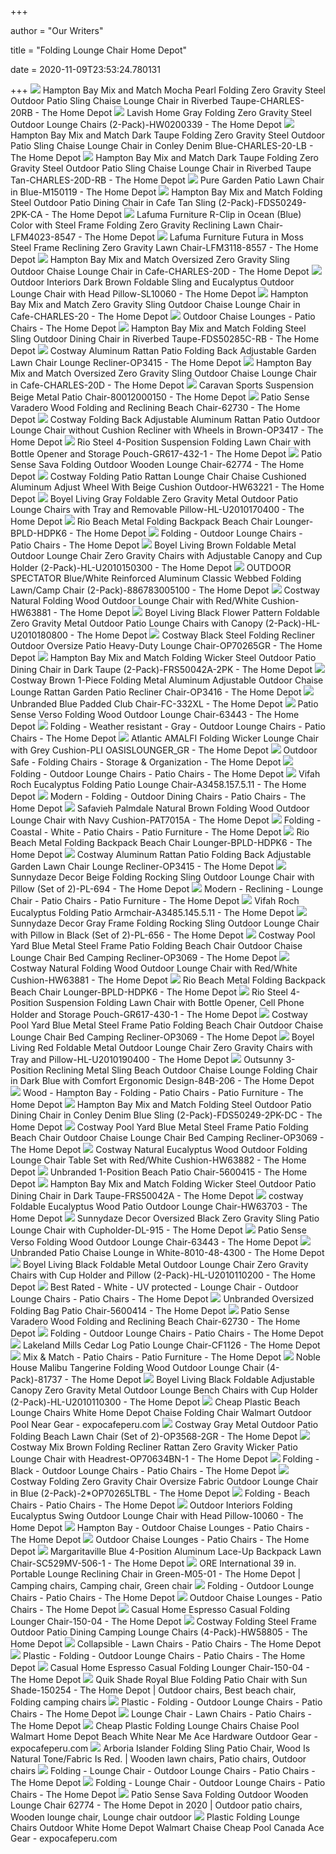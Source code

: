 +++
        
author = "Our Writers"
        
title = "Folding Lounge Chair Home Depot"
        
date = 2020-11-09T23:53:24.780131
        
+++
[ ![](https://images.homedepot-static.com/productImages/a98aa0d2-c3d4-4ed9-93ab-b52d65cfb811/svn/hampton-bay-outdoor-lounge-chairs-charles-20rb-64_600.jpg)](https://images.homedepot-static.com/productImages/a98aa0d2-c3d4-4ed9-93ab-b52d65cfb811/svn/hampton-bay-outdoor-lounge-chairs-charles-20rb-64_600.jpg) Hampton Bay Mix and Match Mocha Pearl Folding Zero Gravity Steel Outdoor  Patio Sling Chaise Lounge Chair in Riverbed Taupe-CHARLES-20RB - The Home  Depot
[ ![](https://images.homedepot-static.com/productImages/7897a676-4889-4cae-b6b8-09da066043f4/svn/lavish-home-outdoor-lounge-chairs-hw0200339-64_600.jpg)](https://images.homedepot-static.com/productImages/7897a676-4889-4cae-b6b8-09da066043f4/svn/lavish-home-outdoor-lounge-chairs-hw0200339-64_600.jpg) Lavish Home Gray Folding Zero Gravity Steel Outdoor Lounge Chairs  (2-Pack)-HW0200339 - The Home Depot
[ ![](https://images.homedepot-static.com/productImages/0c9c3a16-f853-4631-b1df-1a43fd3b1aea/svn/hampton-bay-outdoor-lounge-chairs-charles-20-lb-64_600.jpg)](https://images.homedepot-static.com/productImages/0c9c3a16-f853-4631-b1df-1a43fd3b1aea/svn/hampton-bay-outdoor-lounge-chairs-charles-20-lb-64_600.jpg) Hampton Bay Mix and Match Dark Taupe Folding Zero Gravity Steel Outdoor  Patio Sling Chaise Lounge Chair in Conley Denim Blue-CHARLES-20-LB - The Home  Depot
[ ![](https://images.homedepot-static.com/productImages/9a5464a8-ad00-4668-9c5a-30d3f159d66a/svn/hampton-bay-outdoor-lounge-chairs-charles-20d-rb-64_600.jpg)](https://images.homedepot-static.com/productImages/9a5464a8-ad00-4668-9c5a-30d3f159d66a/svn/hampton-bay-outdoor-lounge-chairs-charles-20d-rb-64_600.jpg) Hampton Bay Mix and Match Dark Taupe Folding Zero Gravity Steel Outdoor  Patio Sling Chaise Lounge Chair in Riverbed Taupe Tan-CHARLES-20D-RB - The Home  Depot
[ ![](https://images.homedepot-static.com/productImages/6109f7b3-437c-41f9-804f-97aa0c8e1dfb/svn/blue-pure-garden-beach-chairs-m150119-64_600.jpg)](https://images.homedepot-static.com/productImages/6109f7b3-437c-41f9-804f-97aa0c8e1dfb/svn/blue-pure-garden-beach-chairs-m150119-64_600.jpg) Pure Garden Patio Lawn Chair in Blue-M150119 - The Home Depot
[ ![](https://images.homedepot-static.com/productImages/8aeebc9f-5000-490d-8f5a-d84436399b47/svn/hampton-bay-outdoor-dining-chairs-fds50249-2pk-ca-64_1000.jpg)](https://images.homedepot-static.com/productImages/8aeebc9f-5000-490d-8f5a-d84436399b47/svn/hampton-bay-outdoor-dining-chairs-fds50249-2pk-ca-64_1000.jpg) Hampton Bay Mix and Match Folding Steel Outdoor Patio Dining Chair in Cafe  Tan Sling (2-Pack)-FDS50249-2PK-CA - The Home Depot
[ ![](https://images.homedepot-static.com/productImages/92135b8d-22b0-4d31-a3b5-f037cd41b288/svn/ocean-blue-lafuma-furniture-beach-chairs-lfm4023-8547-64_600.jpg)](https://images.homedepot-static.com/productImages/92135b8d-22b0-4d31-a3b5-f037cd41b288/svn/ocean-blue-lafuma-furniture-beach-chairs-lfm4023-8547-64_600.jpg) Lafuma Furniture R-Clip in Ocean (Blue) Color with Steel Frame Folding Zero  Gravity Reclining Lawn Chair-LFM4023-8547 - The Home Depot
[ ![](https://images.homedepot-static.com/productImages/b08782e2-e99e-4d64-8996-984c34cd0022/svn/moss-lafuma-furniture-beach-chairs-lfm3118-8557-64_600.jpg)](https://images.homedepot-static.com/productImages/b08782e2-e99e-4d64-8996-984c34cd0022/svn/moss-lafuma-furniture-beach-chairs-lfm3118-8557-64_600.jpg) Lafuma Furniture Futura in Moss Steel Frame Reclining Zero Gravity Lawn  Chair-LFM3118-8557 - The Home Depot
[ ![](https://images.homedepot-static.com/productImages/43899a58-dfda-4449-87e4-d71430d5c7e1/svn/hampton-bay-outdoor-chaise-lounges-charles-20d-64_1000.jpg)](https://images.homedepot-static.com/productImages/43899a58-dfda-4449-87e4-d71430d5c7e1/svn/hampton-bay-outdoor-chaise-lounges-charles-20d-64_1000.jpg) Hampton Bay Mix and Match Oversized Zero Gravity Sling Outdoor Chaise  Lounge Chair in Cafe-CHARLES-20D - The Home Depot
[ ![](https://images.homedepot-static.com/productImages/d6100834-679f-445b-815a-fd9b809af073/svn/outdoor-interiors-outdoor-lounge-chairs-sl10060-64_1000.jpg)](https://images.homedepot-static.com/productImages/d6100834-679f-445b-815a-fd9b809af073/svn/outdoor-interiors-outdoor-lounge-chairs-sl10060-64_1000.jpg) Outdoor Interiors Dark Brown Foldable Sling and Eucalyptus Outdoor Lounge  Chair with Head Pillow-SL10060 - The Home Depot
[ ![](https://images.homedepot-static.com/productImages/9117fedf-fa97-4f17-a119-37ac8998de76/svn/hampton-bay-outdoor-chaise-lounges-charles-20-64_600.jpg)](https://images.homedepot-static.com/productImages/9117fedf-fa97-4f17-a119-37ac8998de76/svn/hampton-bay-outdoor-chaise-lounges-charles-20-64_600.jpg) Hampton Bay Mix and Match Zero Gravity Sling Outdoor Chaise Lounge Chair in  Cafe-CHARLES-20 - The Home Depot
[ ![](https://images.homedepot-static.com/catalog/productImages/300/96/9677325e-4a64-47c8-9495-76bd3d62e7d7_300.jpg)](https://images.homedepot-static.com/catalog/productImages/300/96/9677325e-4a64-47c8-9495-76bd3d62e7d7_300.jpg) Outdoor Chaise Lounges - Patio Chairs - The Home Depot
[ ![](https://images.homedepot-static.com/productImages/7d93037e-5054-4ee0-81a3-dd8f7710a9de/svn/hampton-bay-outdoor-dining-chairs-fds50285c-rb-64_600.jpg)](https://images.homedepot-static.com/productImages/7d93037e-5054-4ee0-81a3-dd8f7710a9de/svn/hampton-bay-outdoor-dining-chairs-fds50285c-rb-64_600.jpg) Hampton Bay Mix and Match Folding Steel Sling Outdoor Dining Chair in  Riverbed Taupe-FDS50285C-RB - The Home Depot
[ ![](https://images.homedepot-static.com/productImages/cce74250-2849-4ea1-b4e0-579b49b8083d/svn/brown-costway-beach-chairs-op3415-64_600.jpg)](https://images.homedepot-static.com/productImages/cce74250-2849-4ea1-b4e0-579b49b8083d/svn/brown-costway-beach-chairs-op3415-64_600.jpg) Costway Aluminum Rattan Patio Folding Back Adjustable Garden Lawn Chair  Lounge Recliner-OP3415 - The Home Depot
[ ![](https://images.homedepot-static.com/productImages/26dfba83-fff7-431b-bc4a-2655a470c592/svn/hampton-bay-outdoor-chaise-lounges-charles-20d-40_600.jpg)](https://images.homedepot-static.com/productImages/26dfba83-fff7-431b-bc4a-2655a470c592/svn/hampton-bay-outdoor-chaise-lounges-charles-20d-40_600.jpg) Hampton Bay Mix and Match Oversized Zero Gravity Sling Outdoor Chaise  Lounge Chair in Cafe-CHARLES-20D - The Home Depot
[ ![](https://images.homedepot-static.com/productImages/72d08585-4127-42f3-9971-b1a808d5cc33/svn/caravan-sports-outdoor-lounge-chairs-80012000150-64_600.jpg)](https://images.homedepot-static.com/productImages/72d08585-4127-42f3-9971-b1a808d5cc33/svn/caravan-sports-outdoor-lounge-chairs-80012000150-64_600.jpg) Caravan Sports Suspension Beige Metal Patio Chair-80012000150 - The Home  Depot
[ ![](https://images.homedepot-static.com/productImages/81319350-594d-4589-be75-30f17623393c/svn/finished-wood-patio-sense-beach-chairs-62730-64_600.jpg)](https://images.homedepot-static.com/productImages/81319350-594d-4589-be75-30f17623393c/svn/finished-wood-patio-sense-beach-chairs-62730-64_600.jpg) Patio Sense Varadero Wood Folding and Reclining Beach Chair-62730 - The Home  Depot
[ ![](https://images.homedepot-static.com/productImages/c80fdc8f-c614-48d2-aa66-25030dd3600a/svn/costway-outdoor-lounge-chairs-op3417-64_600.jpg)](https://images.homedepot-static.com/productImages/c80fdc8f-c614-48d2-aa66-25030dd3600a/svn/costway-outdoor-lounge-chairs-op3417-64_600.jpg) Costway Folding Back Adjustable Aluminum Rattan Patio Outdoor Lounge Chair  without Cushion Recliner with Wheels in Brown-OP3417 - The Home Depot
[ ![](https://images.homedepot-static.com/productImages/f4ae631b-71a9-4e7c-ae5d-ec2b35d13036/svn/navy-rio-beach-chairs-gr617-432-1-e1_600.jpg)](https://images.homedepot-static.com/productImages/f4ae631b-71a9-4e7c-ae5d-ec2b35d13036/svn/navy-rio-beach-chairs-gr617-432-1-e1_600.jpg) Rio Steel 4-Position Suspension Folding Lawn Chair with Bottle Opener and  Storage Pouch-GR617-432-1 - The Home Depot
[ ![](https://images.homedepot-static.com/productImages/5bfdc5a6-50d5-4f67-b504-cb3b9be4cdca/svn/patio-sense-outdoor-lounge-chairs-62774-64_600.jpg)](https://images.homedepot-static.com/productImages/5bfdc5a6-50d5-4f67-b504-cb3b9be4cdca/svn/patio-sense-outdoor-lounge-chairs-62774-64_600.jpg) Patio Sense Sava Folding Outdoor Wooden Lounge Chair-62774 - The Home Depot
[ ![](https://images.homedepot-static.com/productImages/2f2be27d-4fbd-46fd-aec9-ad3701a215fa/svn/costway-outdoor-lounge-chairs-hw63221-64_600.jpg)](https://images.homedepot-static.com/productImages/2f2be27d-4fbd-46fd-aec9-ad3701a215fa/svn/costway-outdoor-lounge-chairs-hw63221-64_600.jpg) Costway Folding Patio Rattan Lounge Chair Chaise Cushioned Aluminum Adjust  Wheel With Beige Cushion Outdoor-HW63221 - The Home Depot
[ ![](https://images.homedepot-static.com/productImages/a3c95e67-b67d-4e0c-99d4-ea60dd6082d3/svn/boyel-living-outdoor-lounge-chairs-hl-u2010170400-64_600.jpg)](https://images.homedepot-static.com/productImages/a3c95e67-b67d-4e0c-99d4-ea60dd6082d3/svn/boyel-living-outdoor-lounge-chairs-hl-u2010170400-64_600.jpg) Boyel Living Gray Foldable Zero Gravity Metal Outdoor Patio Lounge Chairs  with Tray and Removable Pillow-HL-U2010170400 - The Home Depot
[ ![](https://images.homedepot-static.com/productImages/075edc66-2251-469a-83fb-172696cf7592/svn/blue-with-yellow-stripe-rio-beach-beach-chairs-bpld-hdpk6-64_1000.jpg)](https://images.homedepot-static.com/productImages/075edc66-2251-469a-83fb-172696cf7592/svn/blue-with-yellow-stripe-rio-beach-beach-chairs-bpld-hdpk6-64_1000.jpg) Rio Beach Metal Folding Backpack Beach Chair Lounger-BPLD-HDPK6 - The Home  Depot
[ ![](https://images.homedepot-static.com/productImages/8c1f5537-a96a-44f4-b8e8-f0a70aae881d/svn/outdoor-lounge-chairs-tk8298a-s-64_400.jpg)](https://images.homedepot-static.com/productImages/8c1f5537-a96a-44f4-b8e8-f0a70aae881d/svn/outdoor-lounge-chairs-tk8298a-s-64_400.jpg) Folding - Outdoor Lounge Chairs - Patio Chairs - The Home Depot
[ ![](https://images.homedepot-static.com/productImages/5d2862fa-326a-4e95-ac23-40dd7a059dd1/svn/boyel-living-outdoor-lounge-chairs-hl-u2010150300-64_600.jpg)](https://images.homedepot-static.com/productImages/5d2862fa-326a-4e95-ac23-40dd7a059dd1/svn/boyel-living-outdoor-lounge-chairs-hl-u2010150300-64_600.jpg) Boyel Living Brown Foldable Metal Outdoor Lounge Chair Zero Gravity Chairs  with Adjustable Canopy and Cup Holder (2-Pack)-HL-U2010150300 - The Home  Depot
[ ![](https://images.homedepot-static.com/productImages/b9083b25-17a1-478c-93ce-aa116e2a1788/svn/blue-outdoor-spectator-camping-chairs-886783005100-64_600.jpg)](https://images.homedepot-static.com/productImages/b9083b25-17a1-478c-93ce-aa116e2a1788/svn/blue-outdoor-spectator-camping-chairs-886783005100-64_600.jpg) OUTDOOR SPECTATOR Blue/White Reinforced Aluminum Classic Webbed Folding Lawn/Camp  Chair (2-Pack)-886783005100 - The Home Depot
[ ![](https://images.homedepot-static.com/productImages/57eef5b5-834d-45f9-ad60-d2221b08e59e/svn/costway-outdoor-lounge-chairs-hw63881-64_600.jpg)](https://images.homedepot-static.com/productImages/57eef5b5-834d-45f9-ad60-d2221b08e59e/svn/costway-outdoor-lounge-chairs-hw63881-64_600.jpg) Costway Natural Folding Wood Outdoor Lounge Chair with Red/White  Cushion-HW63881 - The Home Depot
[ ![](https://images.homedepot-static.com/productImages/6ffc988c-20f5-4c34-a8a4-5bb391a85926/svn/boyel-living-outdoor-lounge-chairs-hl-u2010180800-66_600.jpg)](https://images.homedepot-static.com/productImages/6ffc988c-20f5-4c34-a8a4-5bb391a85926/svn/boyel-living-outdoor-lounge-chairs-hl-u2010180800-66_600.jpg) Boyel Living Black Flower Pattern Foldable Zero Gravity Metal Outdoor Patio  Lounge Chairs with Canopy (2-Pack)-HL-U2010180800 - The Home Depot
[ ![](https://images.homedepot-static.com/productImages/63e5e416-efec-40ca-ad0c-8da8930f5dfc/svn/costway-outdoor-lounge-chairs-op70265gr-64_600.jpg)](https://images.homedepot-static.com/productImages/63e5e416-efec-40ca-ad0c-8da8930f5dfc/svn/costway-outdoor-lounge-chairs-op70265gr-64_600.jpg) Costway Black Steel Folding Recliner Outdoor Oversize Patio Heavy-Duty Lounge  Chair-OP70265GR - The Home Depot
[ ![](https://images.homedepot-static.com/productImages/d263c7f8-a1f6-44d3-9c0c-8ac4b95cacdd/svn/hampton-bay-outdoor-dining-chairs-frs50042a-2pk-64_600.jpg)](https://images.homedepot-static.com/productImages/d263c7f8-a1f6-44d3-9c0c-8ac4b95cacdd/svn/hampton-bay-outdoor-dining-chairs-frs50042a-2pk-64_600.jpg) Hampton Bay Mix and Match Folding Wicker Steel Outdoor Patio Dining Chair  in Dark Taupe (2-Pack)-FRS50042A-2PK - The Home Depot
[ ![](https://images.homedepot-static.com/productImages/aa29612a-67a4-4cf1-aa37-5aeb1d910297/svn/costway-outdoor-lounge-chairs-op3416-64_600.jpg)](https://images.homedepot-static.com/productImages/aa29612a-67a4-4cf1-aa37-5aeb1d910297/svn/costway-outdoor-lounge-chairs-op3416-64_600.jpg) Costway Brown 1-Piece Folding Metal Aluminum Adjustable Outdoor Chaise  Lounge Rattan Garden Patio Recliner Chair-OP3416 - The Home Depot
[ ![](https://images.homedepot-static.com/productImages/8bd69dae-a3c2-4638-857b-4c23d416a2d0/svn/blue-folding-chairs-fc-332xl-64_1000.jpg)](https://images.homedepot-static.com/productImages/8bd69dae-a3c2-4638-857b-4c23d416a2d0/svn/blue-folding-chairs-fc-332xl-64_1000.jpg) Unbranded Blue Padded Club Chair-FC-332XL - The Home Depot
[ ![](https://images.homedepot-static.com/productImages/b5473bdd-6df1-49b2-86ac-1678959582c5/svn/patio-sense-outdoor-lounge-chairs-63443-64_600.jpg)](https://images.homedepot-static.com/productImages/b5473bdd-6df1-49b2-86ac-1678959582c5/svn/patio-sense-outdoor-lounge-chairs-63443-64_600.jpg) Patio Sense Verso Folding Wood Outdoor Lounge Chair-63443 - The Home Depot
[ ![](https://images.homedepot-static.com/productImages/d9082af8-6052-4b6b-87da-bed746930470/svn/polywood-outdoor-lounge-chairs-nch38gy-64_400_compressed.jpg)](https://images.homedepot-static.com/productImages/d9082af8-6052-4b6b-87da-bed746930470/svn/polywood-outdoor-lounge-chairs-nch38gy-64_400_compressed.jpg) Folding - Weather resistant - Gray - Outdoor Lounge Chairs - Patio Chairs -  The Home Depot
[ ![](https://images.homedepot-static.com/productImages/68f3d2c7-968f-4a77-92ca-56f27416f34f/svn/atlantic-outdoor-lounge-chairs-pli-oasislounger-gr-64_600.jpg)](https://images.homedepot-static.com/productImages/68f3d2c7-968f-4a77-92ca-56f27416f34f/svn/atlantic-outdoor-lounge-chairs-pli-oasislounger-gr-64_600.jpg) Atlantic AMALFI Folding Wicker Lounge Chair with Grey Cushion-PLI  OASISLOUNGER_GR - The Home Depot
[ ![](https://images.homedepot-static.com/productImages/fd31de5a-ae61-4a6f-aaf8-46398aa2e3a3/svn/earth-tan-hdx-folding-chairs-1742-64_1000.jpg)](https://images.homedepot-static.com/productImages/fd31de5a-ae61-4a6f-aaf8-46398aa2e3a3/svn/earth-tan-hdx-folding-chairs-1742-64_1000.jpg) Outdoor Safe - Folding Chairs - Storage & Organization - The Home Depot
[ ![](https://images.homedepot-static.com/catalog/productImages/300/b7/b7209e51-6e0e-4662-a203-f3cf30def83a_300.jpg)](https://images.homedepot-static.com/catalog/productImages/300/b7/b7209e51-6e0e-4662-a203-f3cf30def83a_300.jpg) Folding - Outdoor Lounge Chairs - Patio Chairs - The Home Depot
[ ![](https://images.homedepot-static.com/productImages/752d25b1-1936-4319-a477-613bccf928c2/svn/vifah-outdoor-lounge-chairs-a3458-157-5-11-64_600.jpg)](https://images.homedepot-static.com/productImages/752d25b1-1936-4319-a477-613bccf928c2/svn/vifah-outdoor-lounge-chairs-a3458-157-5-11-64_600.jpg) Vifah Roch Eucalyptus Folding Patio Lounge Chair-A3458.157.5.11 - The Home  Depot
[ ![](https://images.homedepot-static.com/productImages/0d90f841-f05c-4d11-813a-aa7d13b43092/svn/boyel-living-outdoor-dining-chairs-bjc-wf-jw00199801-64_400.jpg)](https://images.homedepot-static.com/productImages/0d90f841-f05c-4d11-813a-aa7d13b43092/svn/boyel-living-outdoor-dining-chairs-bjc-wf-jw00199801-64_400.jpg) Modern - Folding - Outdoor Dining Chairs - Patio Chairs - The Home Depot
[ ![](https://images.homedepot-static.com/productImages/839c05a6-9d26-4b62-adda-898f9b864b4c/svn/safavieh-outdoor-lounge-chairs-pat7015a-64_600.jpg)](https://images.homedepot-static.com/productImages/839c05a6-9d26-4b62-adda-898f9b864b4c/svn/safavieh-outdoor-lounge-chairs-pat7015a-64_600.jpg) Safavieh Palmdale Natural Brown Folding Wood Outdoor Lounge Chair with Navy  Cushion-PAT7015A - The Home Depot
[ ![](https://images.homedepot-static.com/productImages/88cf34f6-6dd4-418b-aab9-650db46c57b5/svn/adams-manufacturing-outdoor-dining-chairs-8575-48-3700-64_400_compressed.jpg)](https://images.homedepot-static.com/productImages/88cf34f6-6dd4-418b-aab9-650db46c57b5/svn/adams-manufacturing-outdoor-dining-chairs-8575-48-3700-64_400_compressed.jpg) Folding - Coastal - White - Patio Chairs - Patio Furniture - The Home Depot
[ ![](https://images.homedepot-static.com/productImages/d803af8f-e8b9-4722-9631-d8e87260383a/svn/blue-with-yellow-stripe-rio-beach-beach-chairs-bpld-hdpk6-c3_600.jpg)](https://images.homedepot-static.com/productImages/d803af8f-e8b9-4722-9631-d8e87260383a/svn/blue-with-yellow-stripe-rio-beach-beach-chairs-bpld-hdpk6-c3_600.jpg) Rio Beach Metal Folding Backpack Beach Chair Lounger-BPLD-HDPK6 - The Home  Depot
[ ![](https://images.homedepot-static.com/productImages/0f11ab0f-0a1a-4eec-8a84-f448e646708b/svn/brown-costway-beach-chairs-op3415-c3_600.jpg)](https://images.homedepot-static.com/productImages/0f11ab0f-0a1a-4eec-8a84-f448e646708b/svn/brown-costway-beach-chairs-op3415-c3_600.jpg) Costway Aluminum Rattan Patio Folding Back Adjustable Garden Lawn Chair  Lounge Recliner-OP3415 - The Home Depot
[ ![](https://images.homedepot-static.com/productImages/33957981-9e42-4bca-876e-6aa140fd8ad6/svn/sunnydaze-decor-outdoor-lounge-chairs-pl-694-64_600.jpg)](https://images.homedepot-static.com/productImages/33957981-9e42-4bca-876e-6aa140fd8ad6/svn/sunnydaze-decor-outdoor-lounge-chairs-pl-694-64_600.jpg) Sunnydaze Decor Beige Folding Rocking Sling Outdoor Lounge Chair with  Pillow (Set of 2)-PL-694 - The Home Depot
[ ![](https://images.homedepot-static.com/productImages/dc8c23ee-5bdc-4ed4-a334-57cc77e75206/svn/outdoor-lounge-chairs-gf05001usa-64_1000.jpg)](https://images.homedepot-static.com/productImages/dc8c23ee-5bdc-4ed4-a334-57cc77e75206/svn/outdoor-lounge-chairs-gf05001usa-64_1000.jpg) Modern - Reclining - Lounge Chair - Patio Chairs - Patio Furniture - The Home  Depot
[ ![](https://images.homedepot-static.com/productImages/e8617b3a-4cd7-4dc9-ad34-c35f9d8e326e/svn/vifah-outdoor-lounge-chairs-a3485-145-5-11-64_1000.jpg)](https://images.homedepot-static.com/productImages/e8617b3a-4cd7-4dc9-ad34-c35f9d8e326e/svn/vifah-outdoor-lounge-chairs-a3485-145-5-11-64_1000.jpg) Vifah Roch Eucalyptus Folding Patio Armchair-A3485.145.5.11 - The Home Depot
[ ![](https://images.homedepot-static.com/productImages/eec5e097-d3ff-4e5e-ad7a-d3780dcb21c3/svn/sunnydaze-decor-outdoor-lounge-chairs-pl-656-64_600.jpg)](https://images.homedepot-static.com/productImages/eec5e097-d3ff-4e5e-ad7a-d3780dcb21c3/svn/sunnydaze-decor-outdoor-lounge-chairs-pl-656-64_600.jpg) Sunnydaze Decor Gray Frame Folding Rocking Sling Outdoor Lounge Chair with  Pillow in Black (Set of 2)-PL-656 - The Home Depot
[ ![](https://images.homedepot-static.com/productImages/b257dfe6-4dea-4b3f-93c1-b81838cb4d99/svn/blue-costway-beach-chairs-op3069-66_600.jpg)](https://images.homedepot-static.com/productImages/b257dfe6-4dea-4b3f-93c1-b81838cb4d99/svn/blue-costway-beach-chairs-op3069-66_600.jpg) Costway Pool Yard Blue Metal Steel Frame Patio Folding Beach Chair Outdoor Chaise  Lounge Chair Bed Camping Recliner-OP3069 - The Home Depot
[ ![](https://images.homedepot-static.com/productImages/5db4f4b4-0c98-4a5c-9c30-8551f1deffff/svn/costway-outdoor-lounge-chairs-hw63881-c3_600.jpg)](https://images.homedepot-static.com/productImages/5db4f4b4-0c98-4a5c-9c30-8551f1deffff/svn/costway-outdoor-lounge-chairs-hw63881-c3_600.jpg) Costway Natural Folding Wood Outdoor Lounge Chair with Red/White  Cushion-HW63881 - The Home Depot
[ ![](https://images.homedepot-static.com/productImages/9e57de3a-c143-430a-8d32-23ce6579ee3c/svn/blue-with-yellow-stripe-rio-beach-beach-chairs-bpld-hdpk6-e1_600.jpg)](https://images.homedepot-static.com/productImages/9e57de3a-c143-430a-8d32-23ce6579ee3c/svn/blue-with-yellow-stripe-rio-beach-beach-chairs-bpld-hdpk6-e1_600.jpg) Rio Beach Metal Folding Backpack Beach Chair Lounger-BPLD-HDPK6 - The Home  Depot
[ ![](https://images.homedepot-static.com/productImages/eed8bf74-ff11-4628-adc9-d35b31cd09a1/svn/charcoal-oxblood-rio-beach-chairs-gr617-430-1-64_600.jpg)](https://images.homedepot-static.com/productImages/eed8bf74-ff11-4628-adc9-d35b31cd09a1/svn/charcoal-oxblood-rio-beach-chairs-gr617-430-1-64_600.jpg) Rio Steel 4-Position Suspension Folding Lawn Chair with Bottle Opener, Cell  Phone Holder and Storage Pouch-GR617-430-1 - The Home Depot
[ ![](https://images.homedepot-static.com/productImages/fe1c6382-8e21-4ae8-b52d-cb3ff451a1cd/svn/blue-costway-beach-chairs-op3069-1f_600.jpg)](https://images.homedepot-static.com/productImages/fe1c6382-8e21-4ae8-b52d-cb3ff451a1cd/svn/blue-costway-beach-chairs-op3069-1f_600.jpg) Costway Pool Yard Blue Metal Steel Frame Patio Folding Beach Chair Outdoor Chaise  Lounge Chair Bed Camping Recliner-OP3069 - The Home Depot
[ ![](https://images.homedepot-static.com/productImages/176178cc-bd57-4fa4-9ce6-6c25bc4f62a0/svn/boyel-living-outdoor-lounge-chairs-hl-u2010190400-64_600.jpg)](https://images.homedepot-static.com/productImages/176178cc-bd57-4fa4-9ce6-6c25bc4f62a0/svn/boyel-living-outdoor-lounge-chairs-hl-u2010190400-64_600.jpg) Boyel Living Red Foldable Metal Outdoor Lounge Chair Zero Gravity Chairs  with Tray and Pillow-HL-U2010190400 - The Home Depot
[ ![](https://images.homedepot-static.com/productImages/0910f690-ba8b-434c-87bf-5694c7445f72/svn/outsunny-outdoor-chaise-lounges-84b-206-64_600.jpg)](https://images.homedepot-static.com/productImages/0910f690-ba8b-434c-87bf-5694c7445f72/svn/outsunny-outdoor-chaise-lounges-84b-206-64_600.jpg) Outsunny 3-Position Reclining Metal Sling Beach Outdoor Chaise Lounge  Folding Chair in Dark Blue with Comfort Ergonomic Design-84B-206 - The Home  Depot
[ ![](https://images.homedepot-static.com/productImages/d3f26095-4283-47a0-96fc-fa6252ffd7e6/svn/hampton-bay-wood-adirondack-chairs-2-1-1088red-64_1000.jpg)](https://images.homedepot-static.com/productImages/d3f26095-4283-47a0-96fc-fa6252ffd7e6/svn/hampton-bay-wood-adirondack-chairs-2-1-1088red-64_1000.jpg) Wood - Hampton Bay - Folding - Patio Chairs - Patio Furniture - The Home  Depot
[ ![](https://images.homedepot-static.com/productImages/57cfe3ca-e5c4-48f1-8262-cb3d223c76de/svn/hampton-bay-outdoor-dining-chairs-fds50249-2pk-dc-e1_600.jpg)](https://images.homedepot-static.com/productImages/57cfe3ca-e5c4-48f1-8262-cb3d223c76de/svn/hampton-bay-outdoor-dining-chairs-fds50249-2pk-dc-e1_600.jpg) Hampton Bay Mix and Match Folding Steel Outdoor Patio Dining Chair in  Conley Denim Blue Sling (2-Pack)-FDS50249-2PK-DC - The Home Depot
[ ![](https://images.homedepot-static.com/productImages/7361c3ba-5c14-4704-8cf8-c458f1cafd1c/svn/blue-costway-beach-chairs-op3069-64_600.jpg)](https://images.homedepot-static.com/productImages/7361c3ba-5c14-4704-8cf8-c458f1cafd1c/svn/blue-costway-beach-chairs-op3069-64_600.jpg) Costway Pool Yard Blue Metal Steel Frame Patio Folding Beach Chair Outdoor Chaise  Lounge Chair Bed Camping Recliner-OP3069 - The Home Depot
[ ![](https://images.homedepot-static.com/productImages/3d02077a-2cc0-4995-8bc7-b36a943e2edc/svn/costway-outdoor-lounge-chairs-hw63882-64_600.jpg)](https://images.homedepot-static.com/productImages/3d02077a-2cc0-4995-8bc7-b36a943e2edc/svn/costway-outdoor-lounge-chairs-hw63882-64_600.jpg) Costway Natural Eucalyptus Wood Outdoor Folding Lounge Chair Table Set with  Red/White Cushion-HW63882 - The Home Depot
[ ![](https://images.homedepot-static.com/productImages/f62dfc41-d408-40fe-a9ed-f647a446c0d7/svn/red-blue-beach-chairs-5600415-64_1000.jpg)](https://images.homedepot-static.com/productImages/f62dfc41-d408-40fe-a9ed-f647a446c0d7/svn/red-blue-beach-chairs-5600415-64_1000.jpg) Unbranded 1-Position Beach Patio Chair-5600415 - The Home Depot
[ ![](https://images.homedepot-static.com/productImages/90534d0a-1a12-4089-8c78-1698d00dc220/svn/hampton-bay-outdoor-dining-chairs-frs50042a-64_600.jpg)](https://images.homedepot-static.com/productImages/90534d0a-1a12-4089-8c78-1698d00dc220/svn/hampton-bay-outdoor-dining-chairs-frs50042a-64_600.jpg) Hampton Bay Mix and Match Folding Wicker Steel Outdoor Patio Dining Chair  in Dark Taupe-FRS50042A - The Home Depot
[ ![](https://images.homedepot-static.com/productImages/7c73f6d3-9b1c-446f-8984-2c7b63c625ca/svn/costway-outdoor-lounge-chairs-hw63703-64_600.jpg)](https://images.homedepot-static.com/productImages/7c73f6d3-9b1c-446f-8984-2c7b63c625ca/svn/costway-outdoor-lounge-chairs-hw63703-64_600.jpg) costway Foldable Eucalyptus Wood Patio Outdoor Lounge Chair-HW63703 - The Home  Depot
[ ![](https://images.homedepot-static.com/productImages/232175ff-9f07-4522-a43e-8937f0ebcc9b/svn/sunnydaze-decor-outdoor-lounge-chairs-dl-915-64_600.jpg)](https://images.homedepot-static.com/productImages/232175ff-9f07-4522-a43e-8937f0ebcc9b/svn/sunnydaze-decor-outdoor-lounge-chairs-dl-915-64_600.jpg) Sunnydaze Decor Oversized Black Zero Gravity Sling Patio Lounge Chair with  Cupholder-DL-915 - The Home Depot
[ ![](https://images.homedepot-static.com/productImages/4434c3fb-946f-4a11-adc5-501758104d33/svn/patio-sense-outdoor-lounge-chairs-63443-c3_600.jpg)](https://images.homedepot-static.com/productImages/4434c3fb-946f-4a11-adc5-501758104d33/svn/patio-sense-outdoor-lounge-chairs-63443-c3_600.jpg) Patio Sense Verso Folding Wood Outdoor Lounge Chair-63443 - The Home Depot
[ ![](https://images.homedepot-static.com/productImages/518cd051-dbec-4938-ae41-0eb370b7bb59/svn/outdoor-chaise-lounges-8010-48-4300-64_1000.jpg)](https://images.homedepot-static.com/productImages/518cd051-dbec-4938-ae41-0eb370b7bb59/svn/outdoor-chaise-lounges-8010-48-4300-64_1000.jpg) Unbranded Patio Chaise Lounge in White-8010-48-4300 - The Home Depot
[ ![](https://images.homedepot-static.com/productImages/1b6f3276-1ade-4357-9a18-923cdc30e157/svn/boyel-living-outdoor-lounge-chairs-hl-u2010110200-4f_600.jpg)](https://images.homedepot-static.com/productImages/1b6f3276-1ade-4357-9a18-923cdc30e157/svn/boyel-living-outdoor-lounge-chairs-hl-u2010110200-4f_600.jpg) Boyel Living Black Foldable Metal Outdoor Lounge Chair Zero Gravity Chairs  with Cup Holder and Pillow (2-Pack)-HL-U2010110200 - The Home Depot
[ ![](https://images.homedepot-static.com/productImages/b9592063-95c6-42bc-afb7-b1ec964a0e0b/svn/trex-outdoor-furniture-outdoor-lounge-chairs-txd38cw-64_400_compressed.jpg)](https://images.homedepot-static.com/productImages/b9592063-95c6-42bc-afb7-b1ec964a0e0b/svn/trex-outdoor-furniture-outdoor-lounge-chairs-txd38cw-64_400_compressed.jpg) Best Rated - White - UV protected - Lounge Chair - Outdoor Lounge Chairs - Patio  Chairs - The Home Depot
[ ![](https://images.homedepot-static.com/productImages/c449e2e9-f16f-4d87-aaf8-b28b29368bfc/svn/camping-chairs-5600414-64_1000.jpg)](https://images.homedepot-static.com/productImages/c449e2e9-f16f-4d87-aaf8-b28b29368bfc/svn/camping-chairs-5600414-64_1000.jpg) Unbranded Oversized Folding Bag Patio Chair-5600414 - The Home Depot
[ ![](https://images.homedepot-static.com/productImages/fdc25451-8d47-4f6b-9122-467751f7cb49/svn/finished-wood-patio-sense-beach-chairs-62730-c3_600.jpg)](https://images.homedepot-static.com/productImages/fdc25451-8d47-4f6b-9122-467751f7cb49/svn/finished-wood-patio-sense-beach-chairs-62730-c3_600.jpg) Patio Sense Varadero Wood Folding and Reclining Beach Chair-62730 - The Home  Depot
[ ![](https://images.homedepot-static.com/catalog/productImages/300/67/671b090f-7df9-4a85-ace3-6dc2e4c386a2_300.jpg)](https://images.homedepot-static.com/catalog/productImages/300/67/671b090f-7df9-4a85-ace3-6dc2e4c386a2_300.jpg) Folding - Outdoor Lounge Chairs - Patio Chairs - The Home Depot
[ ![](https://images.homedepot-static.com/productImages/f9058146-79e6-4d97-b773-9d14245ea568/svn/lakeland-mills-outdoor-lounge-chairs-cf1126-64_1000.jpg)](https://images.homedepot-static.com/productImages/f9058146-79e6-4d97-b773-9d14245ea568/svn/lakeland-mills-outdoor-lounge-chairs-cf1126-64_1000.jpg) Lakeland Mills Cedar Log Patio Lounge Chair-CF1126 - The Home Depot
[ ![](https://images.homedepot-static.com/productImages/65b599de-6bfc-42e1-ae7e-ea41a57db368/svn/hampton-bay-outdoor-lounge-chairs-65-183361-64_400.jpg)](https://images.homedepot-static.com/productImages/65b599de-6bfc-42e1-ae7e-ea41a57db368/svn/hampton-bay-outdoor-lounge-chairs-65-183361-64_400.jpg) Mix & Match - Patio Chairs - Patio Furniture - The Home Depot
[ ![](https://images.homedepot-static.com/productImages/8ddae4d3-e28b-46b6-8381-90181bc27fd3/svn/noble-house-outdoor-lounge-chairs-81737-64_600.jpg)](https://images.homedepot-static.com/productImages/8ddae4d3-e28b-46b6-8381-90181bc27fd3/svn/noble-house-outdoor-lounge-chairs-81737-64_600.jpg) Noble House Malibu Tangerine Folding Wood Outdoor Lounge Chair  (4-Pack)-81737 - The Home Depot
[ ![](https://images.homedepot-static.com/productImages/d8d8ca1d-f91e-4853-924c-a3a6a14ae0a0/svn/boyel-living-outdoor-lounge-chairs-hl-u2010110300-64_600.jpg)](https://images.homedepot-static.com/productImages/d8d8ca1d-f91e-4853-924c-a3a6a14ae0a0/svn/boyel-living-outdoor-lounge-chairs-hl-u2010110300-64_600.jpg) Boyel Living Black Foldable Adjustable Canopy Zero Gravity Metal Outdoor  Lounge Bench Chairs with Cup Holder (2-Pack)-HL-U2010110300 - The Home Depot
[ ![](https://www.expocafeperu.com/w/2020/07/cheap-plastic-beach-lounge-chairs-white-home-depot-chaise-folding-chair-walmart-outdoor-pool-near.jpeg)](https://www.expocafeperu.com/w/2020/07/cheap-plastic-beach-lounge-chairs-white-home-depot-chaise-folding-chair-walmart-outdoor-pool-near.jpeg) Cheap Plastic Beach Lounge Chairs White Home Depot Chaise Folding Chair  Walmart Outdoor Pool Near Gear - expocafeperu.com
[ ![](https://images.homedepot-static.com/productImages/1d0382c7-9255-4877-b1d3-74ca7293c7d5/svn/gray-costway-beach-chairs-op3568-2gr-64_600.jpg)](https://images.homedepot-static.com/productImages/1d0382c7-9255-4877-b1d3-74ca7293c7d5/svn/gray-costway-beach-chairs-op3568-2gr-64_600.jpg) Costway Gray Metal Outdoor Patio Folding Beach Lawn Chair (Set of  2)-OP3568-2GR - The Home Depot
[ ![](https://images.homedepot-static.com/productImages/7fcc00dd-5583-4e19-8ef8-63ea5cd8e445/svn/costway-outdoor-lounge-chairs-op70634bn-1-64_600.jpg)](https://images.homedepot-static.com/productImages/7fcc00dd-5583-4e19-8ef8-63ea5cd8e445/svn/costway-outdoor-lounge-chairs-op70634bn-1-64_600.jpg) Costway Mix Brown Folding Recliner Rattan Zero Gravity Wicker Patio Lounge  Chair with Headrest-OP70634BN-1 - The Home Depot
[ ![](https://images.homedepot-static.com/productImages/37854e66-2293-4b7b-9f32-48edfdaa247c/svn/naomi-home-outdoor-lounge-chairs-59511-64_1000.jpg)](https://images.homedepot-static.com/productImages/37854e66-2293-4b7b-9f32-48edfdaa247c/svn/naomi-home-outdoor-lounge-chairs-59511-64_1000.jpg) Folding - Black - Outdoor Lounge Chairs - Patio Chairs - The Home Depot
[ ![](https://images.homedepot-static.com/productImages/b44b59f2-2923-4d51-bb1b-537d0dd64d01/svn/costway-outdoor-lounge-chairs-2-op70265ltbl-64_600.jpg)](https://images.homedepot-static.com/productImages/b44b59f2-2923-4d51-bb1b-537d0dd64d01/svn/costway-outdoor-lounge-chairs-2-op70265ltbl-64_600.jpg) Costway Folding Zero Gravity Chair Oversize Fabric Outdoor Lounge Chair in  Blue (2-Pack)-2*OP70265LTBL - The Home Depot
[ ![](https://images.homedepot-static.com/productImages/b0b07f32-b19e-45b7-a885-b3b8f3c4c02a/svn/tommy-bahama-navy-blue-tommy-bahama-beach-chairs-sc591tbbp-28hd-64_400.jpg)](https://images.homedepot-static.com/productImages/b0b07f32-b19e-45b7-a885-b3b8f3c4c02a/svn/tommy-bahama-navy-blue-tommy-bahama-beach-chairs-sc591tbbp-28hd-64_400.jpg) Folding - Beach Chairs - Patio Chairs - The Home Depot
[ ![](https://images.homedepot-static.com/productImages/7339f959-2d67-4ffa-808b-cae015a9aeac/svn/outdoor-interiors-outdoor-lounge-chairs-10060-e1_600.jpg)](https://images.homedepot-static.com/productImages/7339f959-2d67-4ffa-808b-cae015a9aeac/svn/outdoor-interiors-outdoor-lounge-chairs-10060-e1_600.jpg) Outdoor Interiors Folding Eucalyptus Swing Outdoor Lounge Chair with Head  Pillow-10060 - The Home Depot
[ ![](https://images.homedepot-static.com/productImages/74bb32f9-09ef-45d6-a764-61d31e62092b/svn/hampton-bay-outdoor-chaise-lounges-fls00036g-64_400.jpg)](https://images.homedepot-static.com/productImages/74bb32f9-09ef-45d6-a764-61d31e62092b/svn/hampton-bay-outdoor-chaise-lounges-fls00036g-64_400.jpg) Hampton Bay - Outdoor Chaise Lounges - Patio Chairs - The Home Depot
[ ![](https://images.homedepot-static.com/productImages/56a54167-13cf-43c7-a1fa-a807811494dc/svn/noble-house-outdoor-chaise-lounges-9398-64_400.jpg)](https://images.homedepot-static.com/productImages/56a54167-13cf-43c7-a1fa-a807811494dc/svn/noble-house-outdoor-chaise-lounges-9398-64_400.jpg) Outdoor Chaise Lounges - Patio Chairs - The Home Depot
[ ![](https://images.homedepot-static.com/productImages/1a38b76f-9e36-472a-a70f-60625988fa28/svn/blue-margaritaville-beach-chairs-sc529mv-506-1-64_600.jpg)](https://images.homedepot-static.com/productImages/1a38b76f-9e36-472a-a70f-60625988fa28/svn/blue-margaritaville-beach-chairs-sc529mv-506-1-64_600.jpg) Margaritaville Blue 4-Position Aluminum Lace-Up Backpack Lawn Chair-SC529MV-506-1  - The Home Depot
[ ![](https://i.pinimg.com/originals/8a/80/40/8a80405197baf0769f252aa4b8aa8670.jpg)](https://i.pinimg.com/originals/8a/80/40/8a80405197baf0769f252aa4b8aa8670.jpg) ORE International 39 in. Portable Lounge Reclining Chair in Green-M05-01 -  The Home Depot | Camping chairs, Camping chair, Green chair
[ ![](https://images.homedepot-static.com/catalog/productImages/300/c1/c150f25e-4566-4a4a-905d-e2e996ea9599_300.jpg)](https://images.homedepot-static.com/catalog/productImages/300/c1/c150f25e-4566-4a4a-905d-e2e996ea9599_300.jpg) Folding - Outdoor Lounge Chairs - Patio Chairs - The Home Depot
[ ![](https://images.homedepot-static.com/catalog/productImages/300/84/849dae6e-a0b4-4efe-9e49-c3af11f4b228_300.jpg)](https://images.homedepot-static.com/catalog/productImages/300/84/849dae6e-a0b4-4efe-9e49-c3af11f4b228_300.jpg) Outdoor Chaise Lounges - Patio Chairs - The Home Depot
[ ![](https://images.homedepot-static.com/productImages/8ca87658-9c10-4104-b210-c7126446127f/svn/casual-home-outdoor-lounge-chairs-150-04-64_1000.jpg)](https://images.homedepot-static.com/productImages/8ca87658-9c10-4104-b210-c7126446127f/svn/casual-home-outdoor-lounge-chairs-150-04-64_1000.jpg) Casual Home Espresso Casual Folding Lounger Chair-150-04 - The Home Depot
[ ![](https://images.homedepot-static.com/productImages/701e9e81-857a-4b4f-9df5-e178672a8416/svn/costway-outdoor-lounge-chairs-hw58805-64_600.jpg)](https://images.homedepot-static.com/productImages/701e9e81-857a-4b4f-9df5-e178672a8416/svn/costway-outdoor-lounge-chairs-hw58805-64_600.jpg) Costway Folding Steel Frame Outdoor Patio Dining Camping Lounge Chairs  (4-Pack)-HW58805 - The Home Depot
[ ![](https://images.homedepot-static.com/productImages/2dcbff31-5bfa-4fdc-8822-29d818fb8732/svn/blue-ostrich-beach-chairs-3n1-1001b-64_1000.jpg)](https://images.homedepot-static.com/productImages/2dcbff31-5bfa-4fdc-8822-29d818fb8732/svn/blue-ostrich-beach-chairs-3n1-1001b-64_1000.jpg) Collapsible - Lawn Chairs - Patio Chairs - The Home Depot
[ ![](https://images.homedepot-static.com/productImages/83c62d05-2c85-483d-a5fe-d71c2e878f69/svn/polywood-outdoor-lounge-chairs-9000-wh901-64_1000.jpg)](https://images.homedepot-static.com/productImages/83c62d05-2c85-483d-a5fe-d71c2e878f69/svn/polywood-outdoor-lounge-chairs-9000-wh901-64_1000.jpg) Plastic - Folding - Outdoor Lounge Chairs - Patio Chairs - The Home Depot
[ ![](https://images.homedepot-static.com/productImages/cf7ae291-a501-4577-800a-9f697659ab1d/svn/casual-home-outdoor-lounge-chairs-150-04-e1_600.jpg)](https://images.homedepot-static.com/productImages/cf7ae291-a501-4577-800a-9f697659ab1d/svn/casual-home-outdoor-lounge-chairs-150-04-e1_600.jpg) Casual Home Espresso Casual Folding Lounger Chair-150-04 - The Home Depot
[ ![](https://i.pinimg.com/originals/62/78/ef/6278eff9066632b556bef21752777194.jpg)](https://i.pinimg.com/originals/62/78/ef/6278eff9066632b556bef21752777194.jpg) Quik Shade Royal Blue Folding Patio Chair with Sun Shade-150254 - The Home  Depot | Outdoor chairs, Best beach chair, Folding camping chairs
[ ![](https://images.homedepot-static.com/productImages/2223c8b9-7f54-4443-a05a-8fd4256f2118/svn/trex-outdoor-furniture-outdoor-lounge-chairs-txd38vl-64_1000.jpg)](https://images.homedepot-static.com/productImages/2223c8b9-7f54-4443-a05a-8fd4256f2118/svn/trex-outdoor-furniture-outdoor-lounge-chairs-txd38vl-64_1000.jpg) Plastic - Folding - Outdoor Lounge Chairs - Patio Chairs - The Home Depot
[ ![](https://images.homedepot-static.com/productImages/ff07cc8f-6536-4dc2-af2c-d2e65997d23b/svn/beige-caravan-sports-beach-chairs-zgl01151-64_400.jpg)](https://images.homedepot-static.com/productImages/ff07cc8f-6536-4dc2-af2c-d2e65997d23b/svn/beige-caravan-sports-beach-chairs-zgl01151-64_400.jpg) Lounge Chair - Lawn Chairs - Patio Chairs - The Home Depot
[ ![](https://www.expocafeperu.com/w/2020/07/cheap-plastic-folding-lounge-chairs-chaise-pool-walmart-home-depot-beach-white-near-me-ace-hardware.jpg)](https://www.expocafeperu.com/w/2020/07/cheap-plastic-folding-lounge-chairs-chaise-pool-walmart-home-depot-beach-white-near-me-ace-hardware.jpg) Cheap Plastic Folding Lounge Chairs Chaise Pool Walmart Home Depot Beach  White Near Me Ace Hardware Outdoor Gear - expocafeperu.com
[ ![](https://i.pinimg.com/originals/e5/25/dd/e525ddad79d2a7c9cb7c55bdcd0c016e.jpg)](https://i.pinimg.com/originals/e5/25/dd/e525ddad79d2a7c9cb7c55bdcd0c016e.jpg) Arboria Islander Folding Sling Patio Chair, Wood Is Natural Tone/Fabric Is  Red. | Wooden lawn chairs, Patio chairs, Outdoor chairs
[ ![](https://images.homedepot-static.com/productImages/c16a4b30-42d5-4b34-8954-b65d463f31da/svn/costway-outdoor-lounge-chairs-op70634cf-1-64_1000.jpg)](https://images.homedepot-static.com/productImages/c16a4b30-42d5-4b34-8954-b65d463f31da/svn/costway-outdoor-lounge-chairs-op70634cf-1-64_1000.jpg) Folding - Lounge Chair - Outdoor Lounge Chairs - Patio Chairs - The Home  Depot
[ ![](https://images.homedepot-static.com/productImages/e8fd976d-aeab-4f7f-a2ea-b416ec0dfe7b/svn/sunnydaze-decor-outdoor-lounge-chairs-dl-816-64_1000.jpg)](https://images.homedepot-static.com/productImages/e8fd976d-aeab-4f7f-a2ea-b416ec0dfe7b/svn/sunnydaze-decor-outdoor-lounge-chairs-dl-816-64_1000.jpg) Folding - Lounge Chair - Outdoor Lounge Chairs - Patio Chairs - The Home  Depot
[ ![](https://i.pinimg.com/736x/2f/9d/71/2f9d71f037f928f6d711a87c2c42f8a4.jpg)](https://i.pinimg.com/736x/2f/9d/71/2f9d71f037f928f6d711a87c2c42f8a4.jpg) Patio Sense Sava Folding Outdoor Wooden Lounge Chair 62774 - The Home Depot  in 2020 | Outdoor patio chairs, Wooden lounge chair, Lounge chair outdoor
[ ![](https://www.expocafeperu.com/w/2020/07/plastic-folding-lounge-chairs-outdoor-white-home-depot-walmart-chaise-cheap-pool-canada-ace.jpeg)](https://www.expocafeperu.com/w/2020/07/plastic-folding-lounge-chairs-outdoor-white-home-depot-walmart-chaise-cheap-pool-canada-ace.jpeg) Plastic Folding Lounge Chairs Outdoor White Home Depot Walmart Chaise Cheap  Pool Canada Ace Gear - expocafeperu.com
